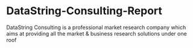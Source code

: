 # DataString-Consulting-Report
DataString Consulting is a professional market research company which aims at providing all the market &amp; business research solutions under one roof
